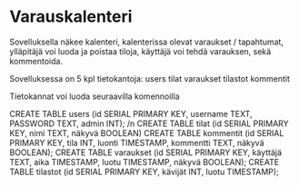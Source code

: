# Varauskalenteri

Sovelluksella näkee kalenteri, kalenterissa olevat varaukset / tapahtumat, ylläpitäjä voi luoda ja poistaa tiloja, käyttäjä voi tehdä varauksen, sekä kommentoida.

Sovelluksessa on 5 kpl tietokantoja:
    users
    tilat
    varaukset
    tilastot
    kommentit

Tietokannat voi luoda seuraavilla komennoilla

CREATE TABLE users (id SERIAL PRIMARY KEY, username TEXT, PASSWORD TEXT, admin INT); /n
CREATE TABLE tilat (id SERIAL PRIMARY KEY, nimi TEXT, näkyvä BOOLEAN)
CREATE TABLE kommentit (id SERIAL PRIMARY KEY, tila INT, luonti TIMESTAMP, kommentti TEXT, näkyvä BOOLEAN);
CREATE TABLE varaukset (id SERIAL PRIMARY KEY, käyttäjä TEXT, aika TIMESTAMP, luotu TIMESTAMP, näkyvä BOOLEAN);
CREATE TABLE tilastot (id SERIAL PRIMARY KEY, kävijät INT, luotu TIMESTAMP);
